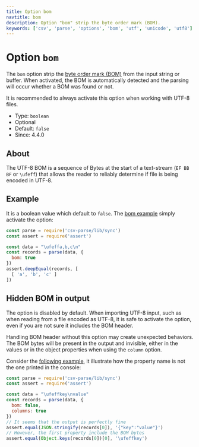 ```yaml
---
title: Option bom
navtitle: bom
description: Option "bom" strip the byte order mark (BOM).
keywords: ['csv', 'parse', 'options', 'bom', 'utf', 'unicode', 'utf8']
---
```


# Option `bom`

The `bom` option strip the [byte order mark (BOM)](https://en.wikipedia.org/wiki/Byte_order_mark) from the input string or buffer. When activated, the BOM is automatically detected and the parsing will occur whether a BOM was found or not.

It is recommended to always activate this option when working with UTF-8 files.

* Type: `boolean`
* Optional
* Default: `false`
* Since: 4.4.0

## About

The UTF-8 BOM is a sequence of Bytes at the start of a text-stream (`EF BB BF` or `\ufeff`) that allows the reader to reliably determine if file is being encoded in UTF-8.

## Example

It is a boolean value which default to `false`. The [bom example](https://github.com/adaltas/node-csv-parse/blob/master/samples/option.bom.js) simply activate the option:

```js
const parse = require('csv-parse/lib/sync')
const assert = require('assert')

const data = "\ufeffa,b,c\n"
const records = parse(data, {
  bom: true
})
assert.deepEqual(records, [
  [ 'a', 'b', 'c' ]
])
```

## Hidden BOM in output

The option is disabled by default. When importing UTF-8 input, such as when reading from a file encoded as UTF-8, it is safe to activate the option, even if you are not sure it includes the BOM header.

Handling BOM header without this option may create unexpected behaviors. The BOM bytes will be present in the output and invisible, either in the values or in the object properties when using the `column` option.

Consider the [following example](https://github.com/adaltas/node-csv-parse/blob/master/samples/option.bom.hidden.js), it illustrate how the property name is not the one printed in the console:

```js
const parse = require('csv-parse/lib/sync')
const assert = require('assert')

const data = "\ufeffkey\nvalue"
const records = parse(data, {
  bom: false,
  columns: true
})
// It seems that the output is perfectly fine
assert.equal(JSON.stringify(records[0]), '{"﻿key":"value"}')
// However, the first property include the BOM bytes
assert.equal(Object.keys(records[0])[0], '\ufeffkey')
```
